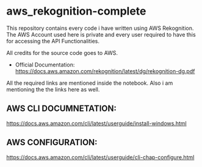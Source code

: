 # aws_rekognition-complete

This repository contains every code i have written using AWS Rekognition. The AWS Account used here is private and every user required to have 
this for accessing the API Functionalities.

All credits for the source code goes to AWS.

- Official Documentation: https://docs.aws.amazon.com/rekognition/latest/dg/rekognition-dg.pdf

All the required links are mentioned inside the notebook.
Also i am mentioning the the links here as well.

## AWS CLI DOCUMNETATION:
https://docs.aws.amazon.com/cli/latest/userguide/install-windows.html

## AWS CONFIGURATION:
https://docs.aws.amazon.com/cli/latest/userguide/cli-chap-configure.html
